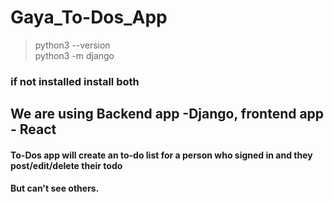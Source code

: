 # Gaya_To-Dos_App
> python3 --version <br/>
> python3 -m django
### if not installed install both 
## We are using Backend app -Django, frontend app - React

#### To-Dos app will create an to-do list for a person who signed in and they post/edit/delete their todo
#### But can't see others.
